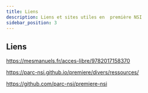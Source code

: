 ```yaml
---
title: Liens
description: Liens et sites utiles en  première NSI
sidebar_position: 3
---
```


## Liens

https://mesmanuels.fr/acces-libre/9782017158370

https://parc-nsi.github.io/premiere/divers/ressources/

https://github.com/parc-nsi/premiere-nsi
